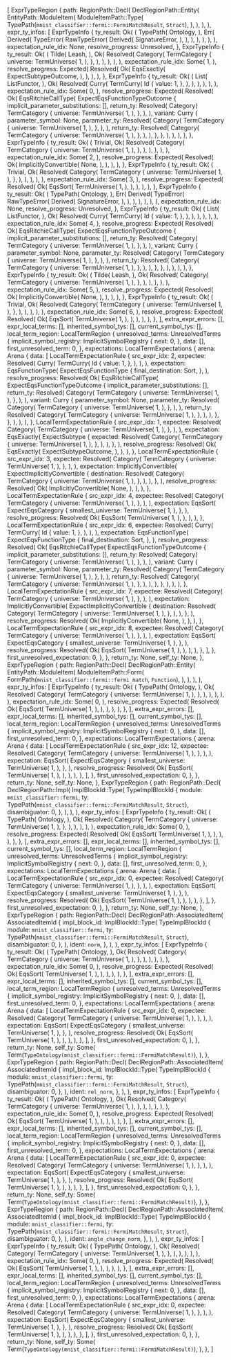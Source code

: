 [
    ExprTypeRegion {
        path: RegionPath::Decl(
            DeclRegionPath::Entity(
                EntityPath::ModuleItem(
                    ModuleItemPath::Type(
                        TypePath(`mnist_classifier::fermi::FermiMatchResult`, `Struct`),
                    ),
                ),
            ),
        ),
        expr_ty_infos: [
            ExprTypeInfo {
                ty_result: Ok(
                    (
                        TypePath(
                            Ontology,
                        ),
                        Err(
                            Derived(
                                TypeError(
                                    RawTypeError(
                                        Derived(
                                            SignatureError,
                                        ),
                                    ),
                                ),
                            ),
                        ),
                    ),
                ),
                expectation_rule_idx: None,
                resolve_progress: Unresolved,
            },
            ExprTypeInfo {
                ty_result: Ok(
                    (
                        Tilde(
                            Leash,
                        ),
                        Ok(
                            Resolved(
                                Category(
                                    TermCategory {
                                        universe: TermUniverse(
                                            1,
                                        ),
                                    },
                                ),
                            ),
                        ),
                    ),
                ),
                expectation_rule_idx: Some(
                    1,
                ),
                resolve_progress: Expected(
                    Resolved(
                        Ok(
                            EqsExactly(
                                ExpectSubtypeOutcome,
                            ),
                        ),
                    ),
                ),
            },
            ExprTypeInfo {
                ty_result: Ok(
                    (
                        List(
                            ListFunctor,
                        ),
                        Ok(
                            Resolved(
                                Curry(
                                    TermCurry(
                                        Id {
                                            value: 1,
                                        },
                                    ),
                                ),
                            ),
                        ),
                    ),
                ),
                expectation_rule_idx: Some(
                    0,
                ),
                resolve_progress: Expected(
                    Resolved(
                        Ok(
                            EqsRitchieCallType(
                                ExpectEqsFunctionTypeOutcome {
                                    implicit_parameter_substitutions: [],
                                    return_ty: Resolved(
                                        Category(
                                            TermCategory {
                                                universe: TermUniverse(
                                                    1,
                                                ),
                                            },
                                        ),
                                    ),
                                    variant: Curry {
                                        parameter_symbol: None,
                                        parameter_ty: Resolved(
                                            Category(
                                                TermCategory {
                                                    universe: TermUniverse(
                                                        1,
                                                    ),
                                                },
                                            ),
                                        ),
                                        return_ty: Resolved(
                                            Category(
                                                TermCategory {
                                                    universe: TermUniverse(
                                                        1,
                                                    ),
                                                },
                                            ),
                                        ),
                                    },
                                },
                            ),
                        ),
                    ),
                ),
            },
            ExprTypeInfo {
                ty_result: Ok(
                    (
                        Trivial,
                        Ok(
                            Resolved(
                                Category(
                                    TermCategory {
                                        universe: TermUniverse(
                                            1,
                                        ),
                                    },
                                ),
                            ),
                        ),
                    ),
                ),
                expectation_rule_idx: Some(
                    2,
                ),
                resolve_progress: Expected(
                    Resolved(
                        Ok(
                            ImplicitlyConvertible(
                                None,
                            ),
                        ),
                    ),
                ),
            },
            ExprTypeInfo {
                ty_result: Ok(
                    (
                        Trivial,
                        Ok(
                            Resolved(
                                Category(
                                    TermCategory {
                                        universe: TermUniverse(
                                            1,
                                        ),
                                    },
                                ),
                            ),
                        ),
                    ),
                ),
                expectation_rule_idx: Some(
                    3,
                ),
                resolve_progress: Expected(
                    Resolved(
                        Ok(
                            EqsSort(
                                TermUniverse(
                                    1,
                                ),
                            ),
                        ),
                    ),
                ),
            },
            ExprTypeInfo {
                ty_result: Ok(
                    (
                        TypePath(
                            Ontology,
                        ),
                        Err(
                            Derived(
                                TypeError(
                                    RawTypeError(
                                        Derived(
                                            SignatureError,
                                        ),
                                    ),
                                ),
                            ),
                        ),
                    ),
                ),
                expectation_rule_idx: None,
                resolve_progress: Unresolved,
            },
            ExprTypeInfo {
                ty_result: Ok(
                    (
                        List(
                            ListFunctor,
                        ),
                        Ok(
                            Resolved(
                                Curry(
                                    TermCurry(
                                        Id {
                                            value: 1,
                                        },
                                    ),
                                ),
                            ),
                        ),
                    ),
                ),
                expectation_rule_idx: Some(
                    4,
                ),
                resolve_progress: Expected(
                    Resolved(
                        Ok(
                            EqsRitchieCallType(
                                ExpectEqsFunctionTypeOutcome {
                                    implicit_parameter_substitutions: [],
                                    return_ty: Resolved(
                                        Category(
                                            TermCategory {
                                                universe: TermUniverse(
                                                    1,
                                                ),
                                            },
                                        ),
                                    ),
                                    variant: Curry {
                                        parameter_symbol: None,
                                        parameter_ty: Resolved(
                                            Category(
                                                TermCategory {
                                                    universe: TermUniverse(
                                                        1,
                                                    ),
                                                },
                                            ),
                                        ),
                                        return_ty: Resolved(
                                            Category(
                                                TermCategory {
                                                    universe: TermUniverse(
                                                        1,
                                                    ),
                                                },
                                            ),
                                        ),
                                    },
                                },
                            ),
                        ),
                    ),
                ),
            },
            ExprTypeInfo {
                ty_result: Ok(
                    (
                        Tilde(
                            Leash,
                        ),
                        Ok(
                            Resolved(
                                Category(
                                    TermCategory {
                                        universe: TermUniverse(
                                            1,
                                        ),
                                    },
                                ),
                            ),
                        ),
                    ),
                ),
                expectation_rule_idx: Some(
                    5,
                ),
                resolve_progress: Expected(
                    Resolved(
                        Ok(
                            ImplicitlyConvertible(
                                None,
                            ),
                        ),
                    ),
                ),
            },
            ExprTypeInfo {
                ty_result: Ok(
                    (
                        Trivial,
                        Ok(
                            Resolved(
                                Category(
                                    TermCategory {
                                        universe: TermUniverse(
                                            1,
                                        ),
                                    },
                                ),
                            ),
                        ),
                    ),
                ),
                expectation_rule_idx: Some(
                    6,
                ),
                resolve_progress: Expected(
                    Resolved(
                        Ok(
                            EqsSort(
                                TermUniverse(
                                    1,
                                ),
                            ),
                        ),
                    ),
                ),
            },
        ],
        extra_expr_errors: [],
        expr_local_terms: [],
        inherited_symbol_tys: [],
        current_symbol_tys: [],
        local_term_region: LocalTermRegion {
            unresolved_terms: UnresolvedTerms {
                implicit_symbol_registry: ImplicitSymbolRegistry {
                    next: 0,
                },
                data: [],
                first_unresolved_term: 0,
            },
            expectations: LocalTermExpectations {
                arena: Arena {
                    data: [
                        LocalTermExpectationRule {
                            src_expr_idx: 2,
                            expectee: Resolved(
                                Curry(
                                    TermCurry(
                                        Id {
                                            value: 1,
                                        },
                                    ),
                                ),
                            ),
                            expectation: EqsFunctionType(
                                ExpectEqsFunctionType {
                                    final_destination: Sort,
                                },
                            ),
                            resolve_progress: Resolved(
                                Ok(
                                    EqsRitchieCallType(
                                        ExpectEqsFunctionTypeOutcome {
                                            implicit_parameter_substitutions: [],
                                            return_ty: Resolved(
                                                Category(
                                                    TermCategory {
                                                        universe: TermUniverse(
                                                            1,
                                                        ),
                                                    },
                                                ),
                                            ),
                                            variant: Curry {
                                                parameter_symbol: None,
                                                parameter_ty: Resolved(
                                                    Category(
                                                        TermCategory {
                                                            universe: TermUniverse(
                                                                1,
                                                            ),
                                                        },
                                                    ),
                                                ),
                                                return_ty: Resolved(
                                                    Category(
                                                        TermCategory {
                                                            universe: TermUniverse(
                                                                1,
                                                            ),
                                                        },
                                                    ),
                                                ),
                                            },
                                        },
                                    ),
                                ),
                            ),
                        },
                        LocalTermExpectationRule {
                            src_expr_idx: 1,
                            expectee: Resolved(
                                Category(
                                    TermCategory {
                                        universe: TermUniverse(
                                            1,
                                        ),
                                    },
                                ),
                            ),
                            expectation: EqsExactly(
                                ExpectSubtype {
                                    expected: Resolved(
                                        Category(
                                            TermCategory {
                                                universe: TermUniverse(
                                                    1,
                                                ),
                                            },
                                        ),
                                    ),
                                },
                            ),
                            resolve_progress: Resolved(
                                Ok(
                                    EqsExactly(
                                        ExpectSubtypeOutcome,
                                    ),
                                ),
                            ),
                        },
                        LocalTermExpectationRule {
                            src_expr_idx: 3,
                            expectee: Resolved(
                                Category(
                                    TermCategory {
                                        universe: TermUniverse(
                                            1,
                                        ),
                                    },
                                ),
                            ),
                            expectation: ImplicitlyConvertible(
                                ExpectImplicitlyConvertible {
                                    destination: Resolved(
                                        Category(
                                            TermCategory {
                                                universe: TermUniverse(
                                                    1,
                                                ),
                                            },
                                        ),
                                    ),
                                },
                            ),
                            resolve_progress: Resolved(
                                Ok(
                                    ImplicitlyConvertible(
                                        None,
                                    ),
                                ),
                            ),
                        },
                        LocalTermExpectationRule {
                            src_expr_idx: 4,
                            expectee: Resolved(
                                Category(
                                    TermCategory {
                                        universe: TermUniverse(
                                            1,
                                        ),
                                    },
                                ),
                            ),
                            expectation: EqsSort(
                                ExpectEqsCategory {
                                    smallest_universe: TermUniverse(
                                        1,
                                    ),
                                },
                            ),
                            resolve_progress: Resolved(
                                Ok(
                                    EqsSort(
                                        TermUniverse(
                                            1,
                                        ),
                                    ),
                                ),
                            ),
                        },
                        LocalTermExpectationRule {
                            src_expr_idx: 6,
                            expectee: Resolved(
                                Curry(
                                    TermCurry(
                                        Id {
                                            value: 1,
                                        },
                                    ),
                                ),
                            ),
                            expectation: EqsFunctionType(
                                ExpectEqsFunctionType {
                                    final_destination: Sort,
                                },
                            ),
                            resolve_progress: Resolved(
                                Ok(
                                    EqsRitchieCallType(
                                        ExpectEqsFunctionTypeOutcome {
                                            implicit_parameter_substitutions: [],
                                            return_ty: Resolved(
                                                Category(
                                                    TermCategory {
                                                        universe: TermUniverse(
                                                            1,
                                                        ),
                                                    },
                                                ),
                                            ),
                                            variant: Curry {
                                                parameter_symbol: None,
                                                parameter_ty: Resolved(
                                                    Category(
                                                        TermCategory {
                                                            universe: TermUniverse(
                                                                1,
                                                            ),
                                                        },
                                                    ),
                                                ),
                                                return_ty: Resolved(
                                                    Category(
                                                        TermCategory {
                                                            universe: TermUniverse(
                                                                1,
                                                            ),
                                                        },
                                                    ),
                                                ),
                                            },
                                        },
                                    ),
                                ),
                            ),
                        },
                        LocalTermExpectationRule {
                            src_expr_idx: 7,
                            expectee: Resolved(
                                Category(
                                    TermCategory {
                                        universe: TermUniverse(
                                            1,
                                        ),
                                    },
                                ),
                            ),
                            expectation: ImplicitlyConvertible(
                                ExpectImplicitlyConvertible {
                                    destination: Resolved(
                                        Category(
                                            TermCategory {
                                                universe: TermUniverse(
                                                    1,
                                                ),
                                            },
                                        ),
                                    ),
                                },
                            ),
                            resolve_progress: Resolved(
                                Ok(
                                    ImplicitlyConvertible(
                                        None,
                                    ),
                                ),
                            ),
                        },
                        LocalTermExpectationRule {
                            src_expr_idx: 8,
                            expectee: Resolved(
                                Category(
                                    TermCategory {
                                        universe: TermUniverse(
                                            1,
                                        ),
                                    },
                                ),
                            ),
                            expectation: EqsSort(
                                ExpectEqsCategory {
                                    smallest_universe: TermUniverse(
                                        1,
                                    ),
                                },
                            ),
                            resolve_progress: Resolved(
                                Ok(
                                    EqsSort(
                                        TermUniverse(
                                            1,
                                        ),
                                    ),
                                ),
                            ),
                        },
                    ],
                },
                first_unresolved_expectation: 0,
            },
        },
        return_ty: None,
        self_ty: None,
    },
    ExprTypeRegion {
        path: RegionPath::Decl(
            DeclRegionPath::Entity(
                EntityPath::ModuleItem(
                    ModuleItemPath::Form(
                        FormPath(`mnist_classifier::fermi::fermi_match`, `Function`),
                    ),
                ),
            ),
        ),
        expr_ty_infos: [
            ExprTypeInfo {
                ty_result: Ok(
                    (
                        TypePath(
                            Ontology,
                        ),
                        Ok(
                            Resolved(
                                Category(
                                    TermCategory {
                                        universe: TermUniverse(
                                            1,
                                        ),
                                    },
                                ),
                            ),
                        ),
                    ),
                ),
                expectation_rule_idx: Some(
                    0,
                ),
                resolve_progress: Expected(
                    Resolved(
                        Ok(
                            EqsSort(
                                TermUniverse(
                                    1,
                                ),
                            ),
                        ),
                    ),
                ),
            },
        ],
        extra_expr_errors: [],
        expr_local_terms: [],
        inherited_symbol_tys: [],
        current_symbol_tys: [],
        local_term_region: LocalTermRegion {
            unresolved_terms: UnresolvedTerms {
                implicit_symbol_registry: ImplicitSymbolRegistry {
                    next: 0,
                },
                data: [],
                first_unresolved_term: 0,
            },
            expectations: LocalTermExpectations {
                arena: Arena {
                    data: [
                        LocalTermExpectationRule {
                            src_expr_idx: 12,
                            expectee: Resolved(
                                Category(
                                    TermCategory {
                                        universe: TermUniverse(
                                            1,
                                        ),
                                    },
                                ),
                            ),
                            expectation: EqsSort(
                                ExpectEqsCategory {
                                    smallest_universe: TermUniverse(
                                        1,
                                    ),
                                },
                            ),
                            resolve_progress: Resolved(
                                Ok(
                                    EqsSort(
                                        TermUniverse(
                                            1,
                                        ),
                                    ),
                                ),
                            ),
                        },
                    ],
                },
                first_unresolved_expectation: 0,
            },
        },
        return_ty: None,
        self_ty: None,
    },
    ExprTypeRegion {
        path: RegionPath::Decl(
            DeclRegionPath::Impl(
                ImplBlockId::Type(
                    TypeImplBlockId {
                        module: `mnist_classifier::fermi`,
                        ty: TypePath(`mnist_classifier::fermi::FermiMatchResult`, `Struct`),
                        disambiguator: 0,
                    },
                ),
            ),
        ),
        expr_ty_infos: [
            ExprTypeInfo {
                ty_result: Ok(
                    (
                        TypePath(
                            Ontology,
                        ),
                        Ok(
                            Resolved(
                                Category(
                                    TermCategory {
                                        universe: TermUniverse(
                                            1,
                                        ),
                                    },
                                ),
                            ),
                        ),
                    ),
                ),
                expectation_rule_idx: Some(
                    0,
                ),
                resolve_progress: Expected(
                    Resolved(
                        Ok(
                            EqsSort(
                                TermUniverse(
                                    1,
                                ),
                            ),
                        ),
                    ),
                ),
            },
        ],
        extra_expr_errors: [],
        expr_local_terms: [],
        inherited_symbol_tys: [],
        current_symbol_tys: [],
        local_term_region: LocalTermRegion {
            unresolved_terms: UnresolvedTerms {
                implicit_symbol_registry: ImplicitSymbolRegistry {
                    next: 0,
                },
                data: [],
                first_unresolved_term: 0,
            },
            expectations: LocalTermExpectations {
                arena: Arena {
                    data: [
                        LocalTermExpectationRule {
                            src_expr_idx: 0,
                            expectee: Resolved(
                                Category(
                                    TermCategory {
                                        universe: TermUniverse(
                                            1,
                                        ),
                                    },
                                ),
                            ),
                            expectation: EqsSort(
                                ExpectEqsCategory {
                                    smallest_universe: TermUniverse(
                                        1,
                                    ),
                                },
                            ),
                            resolve_progress: Resolved(
                                Ok(
                                    EqsSort(
                                        TermUniverse(
                                            1,
                                        ),
                                    ),
                                ),
                            ),
                        },
                    ],
                },
                first_unresolved_expectation: 0,
            },
        },
        return_ty: None,
        self_ty: None,
    },
    ExprTypeRegion {
        path: RegionPath::Decl(
            DeclRegionPath::AssociatedItem(
                AssociatedItemId {
                    impl_block_id: ImplBlockId::Type(
                        TypeImplBlockId {
                            module: `mnist_classifier::fermi`,
                            ty: TypePath(`mnist_classifier::fermi::FermiMatchResult`, `Struct`),
                            disambiguator: 0,
                        },
                    ),
                    ident: `norm`,
                },
            ),
        ),
        expr_ty_infos: [
            ExprTypeInfo {
                ty_result: Ok(
                    (
                        TypePath(
                            Ontology,
                        ),
                        Ok(
                            Resolved(
                                Category(
                                    TermCategory {
                                        universe: TermUniverse(
                                            1,
                                        ),
                                    },
                                ),
                            ),
                        ),
                    ),
                ),
                expectation_rule_idx: Some(
                    0,
                ),
                resolve_progress: Expected(
                    Resolved(
                        Ok(
                            EqsSort(
                                TermUniverse(
                                    1,
                                ),
                            ),
                        ),
                    ),
                ),
            },
        ],
        extra_expr_errors: [],
        expr_local_terms: [],
        inherited_symbol_tys: [],
        current_symbol_tys: [],
        local_term_region: LocalTermRegion {
            unresolved_terms: UnresolvedTerms {
                implicit_symbol_registry: ImplicitSymbolRegistry {
                    next: 0,
                },
                data: [],
                first_unresolved_term: 0,
            },
            expectations: LocalTermExpectations {
                arena: Arena {
                    data: [
                        LocalTermExpectationRule {
                            src_expr_idx: 0,
                            expectee: Resolved(
                                Category(
                                    TermCategory {
                                        universe: TermUniverse(
                                            1,
                                        ),
                                    },
                                ),
                            ),
                            expectation: EqsSort(
                                ExpectEqsCategory {
                                    smallest_universe: TermUniverse(
                                        1,
                                    ),
                                },
                            ),
                            resolve_progress: Resolved(
                                Ok(
                                    EqsSort(
                                        TermUniverse(
                                            1,
                                        ),
                                    ),
                                ),
                            ),
                        },
                    ],
                },
                first_unresolved_expectation: 0,
            },
        },
        return_ty: None,
        self_ty: Some(
            Term(`TypeOntology(mnist_classifier::fermi::FermiMatchResult)`),
        ),
    },
    ExprTypeRegion {
        path: RegionPath::Decl(
            DeclRegionPath::AssociatedItem(
                AssociatedItemId {
                    impl_block_id: ImplBlockId::Type(
                        TypeImplBlockId {
                            module: `mnist_classifier::fermi`,
                            ty: TypePath(`mnist_classifier::fermi::FermiMatchResult`, `Struct`),
                            disambiguator: 0,
                        },
                    ),
                    ident: `rel_norm`,
                },
            ),
        ),
        expr_ty_infos: [
            ExprTypeInfo {
                ty_result: Ok(
                    (
                        TypePath(
                            Ontology,
                        ),
                        Ok(
                            Resolved(
                                Category(
                                    TermCategory {
                                        universe: TermUniverse(
                                            1,
                                        ),
                                    },
                                ),
                            ),
                        ),
                    ),
                ),
                expectation_rule_idx: Some(
                    0,
                ),
                resolve_progress: Expected(
                    Resolved(
                        Ok(
                            EqsSort(
                                TermUniverse(
                                    1,
                                ),
                            ),
                        ),
                    ),
                ),
            },
        ],
        extra_expr_errors: [],
        expr_local_terms: [],
        inherited_symbol_tys: [],
        current_symbol_tys: [],
        local_term_region: LocalTermRegion {
            unresolved_terms: UnresolvedTerms {
                implicit_symbol_registry: ImplicitSymbolRegistry {
                    next: 0,
                },
                data: [],
                first_unresolved_term: 0,
            },
            expectations: LocalTermExpectations {
                arena: Arena {
                    data: [
                        LocalTermExpectationRule {
                            src_expr_idx: 0,
                            expectee: Resolved(
                                Category(
                                    TermCategory {
                                        universe: TermUniverse(
                                            1,
                                        ),
                                    },
                                ),
                            ),
                            expectation: EqsSort(
                                ExpectEqsCategory {
                                    smallest_universe: TermUniverse(
                                        1,
                                    ),
                                },
                            ),
                            resolve_progress: Resolved(
                                Ok(
                                    EqsSort(
                                        TermUniverse(
                                            1,
                                        ),
                                    ),
                                ),
                            ),
                        },
                    ],
                },
                first_unresolved_expectation: 0,
            },
        },
        return_ty: None,
        self_ty: Some(
            Term(`TypeOntology(mnist_classifier::fermi::FermiMatchResult)`),
        ),
    },
    ExprTypeRegion {
        path: RegionPath::Decl(
            DeclRegionPath::AssociatedItem(
                AssociatedItemId {
                    impl_block_id: ImplBlockId::Type(
                        TypeImplBlockId {
                            module: `mnist_classifier::fermi`,
                            ty: TypePath(`mnist_classifier::fermi::FermiMatchResult`, `Struct`),
                            disambiguator: 0,
                        },
                    ),
                    ident: `angle_change_norm`,
                },
            ),
        ),
        expr_ty_infos: [
            ExprTypeInfo {
                ty_result: Ok(
                    (
                        TypePath(
                            Ontology,
                        ),
                        Ok(
                            Resolved(
                                Category(
                                    TermCategory {
                                        universe: TermUniverse(
                                            1,
                                        ),
                                    },
                                ),
                            ),
                        ),
                    ),
                ),
                expectation_rule_idx: Some(
                    0,
                ),
                resolve_progress: Expected(
                    Resolved(
                        Ok(
                            EqsSort(
                                TermUniverse(
                                    1,
                                ),
                            ),
                        ),
                    ),
                ),
            },
        ],
        extra_expr_errors: [],
        expr_local_terms: [],
        inherited_symbol_tys: [],
        current_symbol_tys: [],
        local_term_region: LocalTermRegion {
            unresolved_terms: UnresolvedTerms {
                implicit_symbol_registry: ImplicitSymbolRegistry {
                    next: 0,
                },
                data: [],
                first_unresolved_term: 0,
            },
            expectations: LocalTermExpectations {
                arena: Arena {
                    data: [
                        LocalTermExpectationRule {
                            src_expr_idx: 0,
                            expectee: Resolved(
                                Category(
                                    TermCategory {
                                        universe: TermUniverse(
                                            1,
                                        ),
                                    },
                                ),
                            ),
                            expectation: EqsSort(
                                ExpectEqsCategory {
                                    smallest_universe: TermUniverse(
                                        1,
                                    ),
                                },
                            ),
                            resolve_progress: Resolved(
                                Ok(
                                    EqsSort(
                                        TermUniverse(
                                            1,
                                        ),
                                    ),
                                ),
                            ),
                        },
                    ],
                },
                first_unresolved_expectation: 0,
            },
        },
        return_ty: None,
        self_ty: Some(
            Term(`TypeOntology(mnist_classifier::fermi::FermiMatchResult)`),
        ),
    },
]